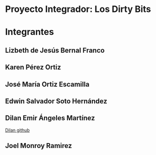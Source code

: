 # Proyecto Integrador: Los Dirty Bits

# Integrantes

## Lizbeth de Jesús Bernal Franco 

## Karen Pérez Ortiz 

## José María Ortiz Escamilla

## Edwin Salvador Soto Hernández

## Dilan Emir Ángeles Martínez

[Dilan github](https://dangeles05.github.io)

## Joel Monroy Ramirez

